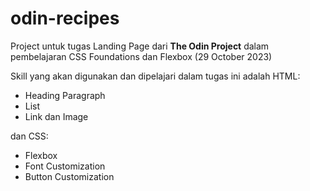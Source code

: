 # odin-recipes
Project untuk tugas Landing Page dari **The Odin Project** dalam pembelajaran CSS Foundations dan Flexbox (29 October 2023)

Skill yang akan digunakan dan dipelajari dalam tugas ini adalah HTML:
- Heading Paragraph
- List
- Link dan Image

dan CSS:
- Flexbox
- Font Customization
- Button Customization